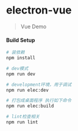 # electron-vue

> Vue Demo

#### Build Setup

``` bash
# 装依赖
npm install

# dev模式
npm run dev

# development环境，用于调试
npm run elec:dev

# 打包成桌面程序 执行如下命令 
npm run elec:build

# lint检查相关
npm run lint

```


